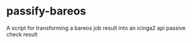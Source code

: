 # passify-bareos
A script for transforming a bareos job result into an icinga2 api passive check result
